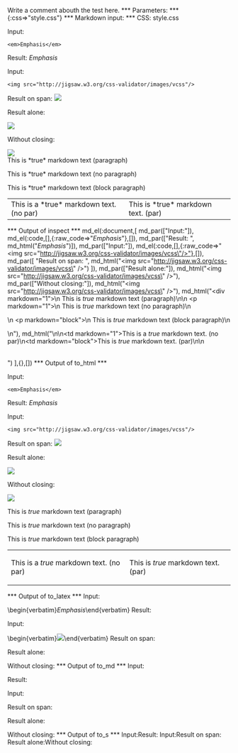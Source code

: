 Write a comment abouth the test here.
*** Parameters: ***
{:css=>"style.css"}
*** Markdown input: ***
CSS: style.css

Input:

    <em>Emphasis</em>

Result: <em>Emphasis</em>

Input:

    <img src="http://jigsaw.w3.org/css-validator/images/vcss"/>

Result on span: <img src="http://jigsaw.w3.org/css-validator/images/vcss"/>

Result alone: 

<img src="http://jigsaw.w3.org/css-validator/images/vcss"/>

Without closing:

<img src="http://jigsaw.w3.org/css-validator/images/vcss">

<div markdown="1">
   This is *true* markdown text (paragraph)

   <p markdown="1">
   This is *true* markdown text (no paragraph)
   </p>
   <p markdown="block">
   This is *true* markdown text (block paragraph)
   </p>
</div>

<table>
<tr>
<td markdown="1">This is a *true* markdown text. (no par)</td>
<td markdown="block">This is *true* markdown text. (par)</td>
</tr>
</table>



*** Output of inspect ***
md_el(:document,[
	md_par(["Input:"]),
	md_el(:code,[],{:raw_code=>"<em>Emphasis</em>"},[]),
	md_par(["Result: ", md_html("<em>Emphasis</em>")]),
	md_par(["Input:"]),
	md_el(:code,[],{:raw_code=>"<img src=\"http://jigsaw.w3.org/css-validator/images/vcss\"/>"},[]),
	md_par([
		"Result on span: ",
		md_html("<img src=\"http://jigsaw.w3.org/css-validator/images/vcss\" />")
	]),
	md_par(["Result alone:"]),
	md_html("<img src=\"http://jigsaw.w3.org/css-validator/images/vcss\" />"),
	md_par(["Without closing:"]),
	md_html("<img src=\"http://jigsaw.w3.org/css-validator/images/vcss\" />"),
	md_html("<div markdown=\"1\">\n   This is *true* markdown text (paragraph)\n\n   <p markdown=\"1\">\n   This is *true* markdown text (no paragraph)\n   </p>\n   <p markdown=\"block\">\n   This is *true* markdown text (block paragraph)\n   </p>\n</div>"),
	md_html("<table>\n<tr>\n<td markdown=\"1\">This is a *true* markdown text. (no par)</td>\n<td markdown=\"block\">This is *true* markdown text. (par)</td>\n</tr>\n</table>")
],{},[])
*** Output of to_html ***
<p>Input:</p>

<pre><code>&lt;em&gt;Emphasis&lt;/em&gt;</code></pre>

<p>Result: <em>Emphasis</em></p>

<p>Input:</p>

<pre><code>&lt;img src="http://jigsaw.w3.org/css-validator/images/vcss"/&gt;</code></pre>

<p>Result on span: <img src="http://jigsaw.w3.org/css-validator/images/vcss" /></p>

<p>Result alone:</p>
<img src="http://jigsaw.w3.org/css-validator/images/vcss" />
<p>Without closing:</p>
<img src="http://jigsaw.w3.org/css-validator/images/vcss" /><div>
<p>This is <em>true</em> markdown text (paragraph)</p>
<p>This is <em>true</em> markdown text (no paragraph)</p>
   <p>
<p>This is <em>true</em> markdown text (block paragraph)</p>
</p>
</div><table>
<tr>
<td>This is a <em>true</em> markdown text. (no par)</td>
<td>
<p>This is <em>true</em> markdown text. (par)</p>
</td>
</tr>
</table>

*** Output of to_latex ***
Input:

\begin{verbatim}<em>Emphasis</em>\end{verbatim}
Result: 

Input:

\begin{verbatim}<img src="http://jigsaw.w3.org/css-validator/images/vcss"/>\end{verbatim}
Result on span: 

Result alone:

Without closing:
*** Output of to_md ***
Input:

Result:

Input:

Result on span:

Result alone:

Without closing:
*** Output of to_s ***
Input:Result: Input:Result on span: Result alone:Without closing:
